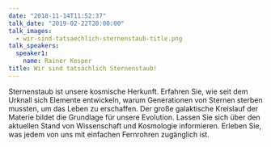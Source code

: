 ```yaml
---
date: "2018-11-14T11:52:37"
talk_date: "2019-02-22T20:00:00"
talk_images:
  - wir-sind-tatsaechlich-sternenstaub-title.png
talk_speakers:
  speaker1:
    name: Rainer Kesper
title: Wir sind tatsächlich Sternenstaub!
---
```


Sternenstaub ist unsere kosmische Herkunft. Erfahren Sie, wie seit dem Urknall sich Elemente entwickeln, warum Generationen von Sternen sterben mussten, um das Leben zu erschaffen. Der große galaktische Kreislauf der Materie bildet die Grundlage für unsere Evolution. Lassen Sie sich über den aktuellen Stand von Wissenschaft und Kosmologie informieren. Erleben Sie, was jedem von uns mit einfachen Fernrohren zugänglich ist.
